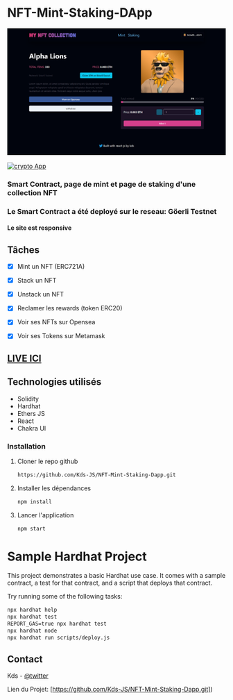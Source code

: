 # NFT-Mint-Staking-DApp

[![crypto App](./Asset/mint.png)](https://twitter.com/kds_JS)

[![crypto App](./src/Asset/staking.png)](https://twitter.com/kds_JS)

### Smart Contract, page de mint et page de staking d'une collection NFT
### Le Smart Contract a été deployé sur le reseau:  <b>Göerli Testnet</b>
#### Le site est responsive

## Tâches
 - [x] Mint un NFT (ERC721A)
 - [x] Stack un NFT
 - [x] Unstack un NFT
 - [x] Reclamer les rewards (token ERC20)
 - [x] Voir ses NFTs sur Opensea
 - [x] Voir ses Tokens sur Metamask
 

## [LIVE ICI](https://nft-mint-staking-dapp.vercel.app/)

## Technologies utilisés 
 - Solidity
 - Hardhat
 - Ethers JS
 - React
 - Chakra UI

### Installation

1. Cloner le repo github
   ```sh
   https://github.com/Kds-JS/NFT-Mint-Staking-Dapp.git
   ```
2. Installer les dépendances
   ```sh
   npm install
   ```
3. Lancer l'application
   ```sh
   npm start
   ```


# Sample Hardhat Project

This project demonstrates a basic Hardhat use case. It comes with a sample contract, a test for that contract, and a script that deploys that contract.

Try running some of the following tasks:

```shell
npx hardhat help
npx hardhat test
REPORT_GAS=true npx hardhat test
npx hardhat node
npx hardhat run scripts/deploy.js
```

## Contact

Kds - [@twitter](https://twitter.com/kds_JS) 

Lien du Projet: [https://github.com/Kds-JS/NFT-Mint-Staking-Dapp.git])
